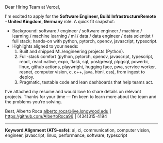 Dear Hiring Team at Vercel,

I'm excited to apply for the **Software Engineer, Build InfrastructureRemote - United Kingdom, Germany** role. A quick fit snapshot:
- Background: software / engineer / software engineer / machine / learning / machine learning / ml / data / data engineer / data scientist / full stack; hands-on with python, pytorch, opencv, javascript, typescript.
- Highlights aligned to your needs:
  1) Built and shipped ML/engineering projects (Python).
  2) Full-stack comfort (python, pytorch, opencv, javascript, typescript, react, react native, expo, flask, sql, postgresql, plpgsql, powerbi, linux, github actions, playwright, hugging face, pwa, service worker, resnet, computer vision, c, c++, java, html, css), from ingest to deploy.
  3) Pragmatic, testable code and lean dashboards that help teams act.

I’ve attached my resume and would love to share details on relevant projects. Thanks for your time — I’m keen to learn more about the team and the problems you’re solving.

Best,
Alberto Roca
alberto.roca@live.longwood.edu | https://github.com/AlbertoRoca96 | (434)315-4194

---
**Keyword Alignment (ATS-safe):** ai, ci, communication, computer vision, engineer, javascript, linux, performance, software, typescript
